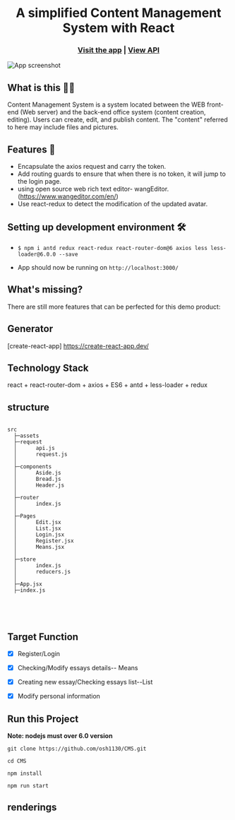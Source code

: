 <h1 align="center">A simplified Content Management System with React</h1>


<h3 align="center">
  <a href="https://jira.ivorreic.com/">Visit the app</a> |
  <a href="https://github.com/osh1130/CMS/blob/master/CMS-API.md">View API</a>
</h3>


![App screenshot](https://i.postimg.cc/sgWRckKC/HomePage.png)

## What is this 🤷‍♀️

Content Management System is a system located between the WEB front-end (Web server) and the back-end office system (content creation, editing). Users can create, edit, and publish content. The "content" referred to here may include files and pictures.

## Features 🚥

- Encapsulate the axios request and carry the token.
- Add routing guards to ensure that when there is no token, it will jump to the login page.
- using open source web rich text editor- wangEditor. (https://www.wangeditor.com/en/)
- Use react-redux to detect the modification of the updated avatar.

## Setting up development environment 🛠

- `$ npm i antd redux react-redux react-router-dom@6 axios less less-loader@6.0.0 --save`

- App should now be running on `http://localhost:3000/`


## What's missing?

There are still more features that can be perfected for this demo product:


## Generator

[create-react-app] https://create-react-app.dev/



## Technology Stack

react + react-router-dom + axios + ES6 + antd + less-loader + redux


## structure

```

src  
  ├─assets     
  ├─request
  │      api.js
  │      request.js
  │
  ├─components
  │      Aside.js
  │      Bread.js
  │      Header.js
  │      
  ├─router
  │      index.js
  │      
  ├─Pages
  │      Edit.jsx
  │      List.jsx
  │      Login.jsx
  │      Register.jsx
  │      Means.jsx
  │
  ├─store
  │      index.js
  │      reducers.js
  │
  ├─App.jsx
  ├─index.js



            
```

## Target Function

- [x] Register/Login 
- [x] Checking/Modify essays details-- Means
- [x] Creating new essay/Checking essays list--List
- [x] Modify personal information


## Run this Project
**Note: nodejs must over 6.0 version**
```
git clone https://github.com/osh1130/CMS.git 

cd CMS

npm install

npm run start 

```






## renderings

